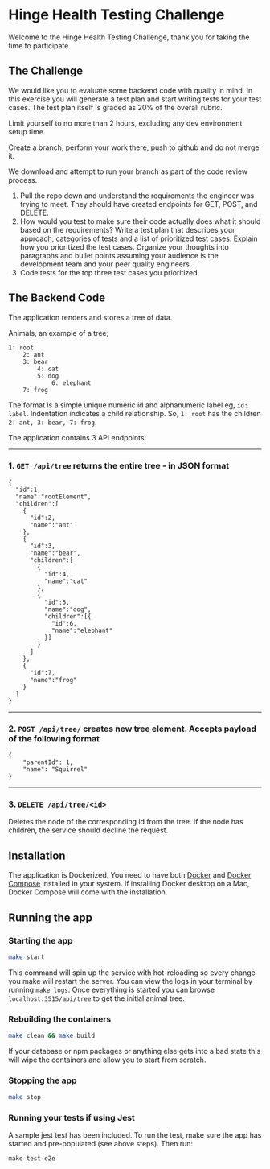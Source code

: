 # Hinge Health Testing Challenge

Welcome to the Hinge Health Testing Challenge, thank you for taking the time to participate.

## The Challenge

We would like you to evaluate some backend code with quality in mind. In this exercise you will generate a test plan and start writing tests for your test cases. The test plan itself is graded as 20% of the overall rubric. 

Limit yourself to no more than 2 hours, excluding any dev environment setup time.

Create a branch, perform your work there, push to github and do not merge it.

We download and attempt to run your branch as part of the code review process.

1. Pull the repo down and understand the requirements the engineer was trying to meet. They should have created endpoints for GET, POST, and DELETE. 
2. How would you test to make sure their code actually does what it should based on the requirements? Write a test plan that describes your approach, categories of tests and a list of prioritized test cases. Explain how you prioritized the test cases. Organize your thoughts into paragraphs and bullet points assuming your audience is the development team and your peer quality engineers.
3. Code tests for the top three test cases you prioritized.

## The Backend Code

The application renders and stores a tree of data.

Animals, an example of a tree;

```
1: root
    2: ant
    3: bear
        4: cat
        5: dog
            6: elephant
    7: frog
```

The format is a simple unique numeric id and alphanumeric label eg, `id: label`. Indentation indicates a child relationship. So, `1: root` has the children `2: ant, 3: bear, 7: frog`.

The application contains 3 API endpoints:

---

### 1. `GET /api/tree` returns the entire tree - in JSON format

```
{
  "id":1,
  "name":"rootElement",
  "children":[
    {
      "id":2,
      "name":"ant"
    },
    {
      "id":3,
      "name":"bear",
      "children":[
        {
          "id":4,
          "name":"cat"
        },
        {
          "id":5,
          "name":"dog",
          "children":[{
            "id":6,
            "name":"elephant"
          }]
        }
      ]
    },
    {
      "id":7,
      "name":"frog"
    }
  ]
}
```

---

### 2. `POST /api/tree/` creates new tree element. Accepts payload of the following format

```
{
    "parentId": 1,
    "name": "Squirrel"
}
```

---

### 3. `DELETE /api/tree/<id>`

Deletes the node of the corresponding id from the tree. If the node has children, the service should decline the request.

## Installation

The application is Dockerized. You need to have both [Docker](https://docs.docker.com/get-docker/) and [Docker Compose](https://docs.docker.com/compose/install/) installed in your system. If installing Docker desktop on a Mac, Docker Compose will come with the installation.

## Running the app

### Starting the app

```bash
make start
```

This command will spin up the service with hot-reloading so every change you make will restart the server. You can view the logs in your terminal by running `make logs`. Once everything is started you can browse `localhost:3515/api/tree` to get the initial animal tree. 

### Rebuilding the containers

```bash
make clean && make build
```

If your database or npm packages or anything else gets into a bad state this will wipe the containers and allow you to start from scratch.

### Stopping the app

```bash
make stop
```

### Running your tests if using Jest

A sample jest test has been included. To run the test, make sure the app has started and pre-populated (see above steps).
Then run:

```
make test-e2e
```
